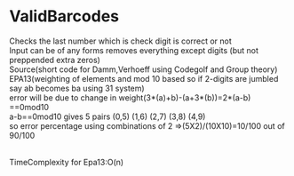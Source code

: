 # ValidBarcodes
Checks the last number which is check digit is correct or not
</br>
Input can be of any forms removes everything except digits (but not preppended extra zeros) 
</br>
Source(short code for Damm,Verhoeff using Codegolf and Group theory)
</br>
EPA13(weighting of elements and mod 10 based so if 2-digits are jumbled say ab becomes ba using 31 system)
</br>
error will be due to change in weight(3*(a)+b)-(a+3*(b))=2*(a-b) ==0mod10
</br>
a-b==0mod10 gives 5 pairs (0,5) (1,6) (2,7) (3,8) (4,9)
</br>
so error percentage using combinations of 2 =>(5X2)/(10X10)=10/100 out of 90/100

</br>TimeComplexity for Epa13:O(n)
